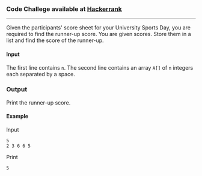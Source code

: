 ### Code Challege available at [Hackerrank](https://www.hackerrank.com/challenges/list-comprehensions/problem)
---
Given the participants' score sheet for your University Sports Day, you are required to find the runner-up score. You are given scores. Store them in a list and find the score of the runner-up.

#### Input
The first line contains `n`. The second line contains an array `A[]` of `n` integers each separated by a space.

### Output
Print the runner-up score.

#### Example
Input
```
5
2 3 6 6 5
```

Print
```
5
```
